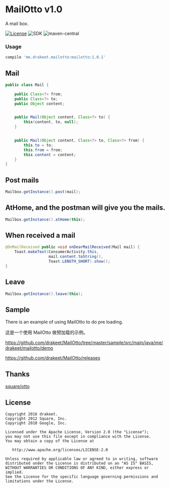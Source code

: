 # MailOtto v1.0
A mail box.

[![License](https://img.shields.io/badge/license-Apache%202.0-blue.svg)](https://github.com/drakeet/MailOtto/blob/master/LICENSE)
![SDK](https://img.shields.io/badge/SDK-9%2B-orange.svg)
![maven-central](https://img.shields.io/maven-central/v/me.drakeet.mailotto/mailotto.svg) 

### Usage

```groovy
compile 'me.drakeet.mailotto:mailotto:1.0.1'
```

Mail
----

```java
public class Mail {

    public Class<?> from;
    public Class<?> to;
    public Object content;


    public Mail(Object content, Class<?> to) {
        this(content, to, null);
    }


    public Mail(Object content, Class<?> to, Class<?> from) {
        this.to = to;
        this.from = from;
        this.content = content;
    }
}
```

Post mails
----------

```java
Mailbox.getInstance().post(mail);
```

AtHome, and the postman will give you the mails.
------------------------------------------------

```java
Mailbox.getInstance().atHome(this);
```

When received a mail
--------------------

```java
@OnMailReceived public void onDearMailReceived(Mail mail) {
    Toast.makeText(ConsumerActivity.this, 
                   mail.content.toString(), 
                   Toast.LENGTH_SHORT).show();
}
```

Leave
-----

```java
Mailbox.getInstance().leave(this);
```


Sample
------

There is an example of using MailOtto to do pre loading.

这是一个使用 MailOtto 做预加载的示例。

https://github.com/drakeet/MailOtto/tree/master/sample/src/main/java/me/drakeet/mailotto/demo

https://github.com/drakeet/MailOtto/releases


Thanks
------

[square/otto](https://github.com/square/otto)

License
-------

    Copyright 2016 drakeet.
    Copyright 2012 Square, Inc.
    Copyright 2010 Google, Inc.

    Licensed under the Apache License, Version 2.0 (the "License");
    you may not use this file except in compliance with the License.
    You may obtain a copy of the License at

       http://www.apache.org/licenses/LICENSE-2.0

    Unless required by applicable law or agreed to in writing, software
    distributed under the License is distributed on an "AS IS" BASIS,
    WITHOUT WARRANTIES OR CONDITIONS OF ANY KIND, either express or implied.
    See the License for the specific language governing permissions and
    limitations under the License.



 [1]: http://square.github.com/otto/
 [2]: http://github.com/square/otto/downloads
 [snap]: https://oss.sonatype.org/content/repositories/snapshots/